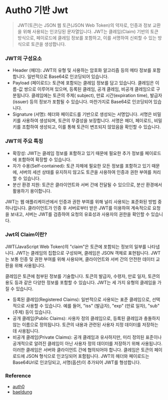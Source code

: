 # Auth0 기반 Jwt

> JWT(토큰)는 JSON 웹 토큰(JSON Web Token)의 약자로, 인증과 정보 교환을 위해 사용되는 인코딩된 문자열입니다. JWT는 클레임(Claim) 기반의 토큰 방식으로, 페이로드에 클레임 정보를 포함하고, 이를 서명하여 신뢰할 수 있는 방식으로 토큰을 생성합니다.

### JWT의 구성요소

- Header (헤더): JWT의 유형 및 사용하는 암호화 알고리즘 등의 메타 정보를 포함합니다. 일반적으로 Base64로 인코딩되어 있습니다.
- Payload (페이로드): 토큰에 포함되는 클레임 정보를 담고 있습니다. 클레임은 이름-값 쌍으로 이루어져 있으며, 등록된 클레임, 공개 클레임, 비공개 클레임으로 구분됩니다. 클레임에는 토큰의 주제(
  subject), 만료 시간(expiration time), 발급자(issuer) 등의 정보가 포함될 수 있습니다. 마찬가지로 Base64로 인코딩되어 있습니다.
- Signature (서명): 헤더와 페이로드를 기반으로 생성되는 서명입니다. 서명은 비밀 키를 사용하여 생성되며, 토큰의 무결성을 보장합니다. 서명은 헤더, 페이로드, 비밀 키를 조합하여 생성되고, 이를 통해
  토큰이 변조되지 않았음을 확인할 수 있습니다.

### JWT의 주요 특징

- 확장성: JWT는 클레임 정보를 포함하고 있기 때문에 필요한 추가 정보를 페이로드에 포함하여 확장할 수 있습니다.
- 자가 수용(Self-contained): 토큰 자체에 필요한 모든 정보를 포함하고 있기 때문에, 서버의 세션 상태를 유지하지 않고도 토큰을 사용하여 인증과 권한 부여를 처리할 수 있습니다.
- 분산 환경 지원: 토큰은 클라이언트와 서버 간에 전달될 수 있으므로, 분산 환경에서 활용하기 용이합니다.

JWT는 웹 애플리케이션에서 인증과 권한 부여를 위해 널리 사용되는 표준화된 방법 중 하나입니다. 클라이언트가 인증 후 서버로부터 받은 JWT를 이용하여 계속적으로 요청을 보내고, 서버는 JWT를 검증하여 요청의
유효성과 사용자의 권한을 확인할 수 있습니다.

### Jwt의 Claim이란?

JWT(JavaScript Web Token)의 "claim"은 토큰에 포함되는 정보의 일부를 나타냅니다. JWT는 클레임의 집합으로 구성되며, 클레임은 JSON 객체로 표현됩니다. JWT는 보통 인증 및 권한
부여를 위해 사용되며, 클라이언트와 서버 간의 안전한 데이터 교환을 위해 사용됩니다.

클레임은 토큰에 첨부된 정보를 기술합니다. 토큰의 발급자, 수령자, 만료 일자, 토큰의 용도 등과 같은 다양한 정보를 포함할 수 있습니다. JWT는 세 가지 유형의 클레임을 가질 수 있습니다.

- 등록된 클레임(Registered Claims): 일반적으로 사용되는 표준 클레임으로, 선택적으로 사용할 수 있습니다. 예를 들어, "iss" (발급자), "exp" (만료 일자), "sub" (주제) 등이
  있습니다.
- 공개 클레임(Public Claims): 사용자 정의 클레임으로, 등록된 클레임과 충돌하지 않는 이름으로 정의됩니다. 토큰의 내용과 관련된 사용자 지정 데이터를 저장하는 데 사용됩니다.
- 비공개 클레임(Private Claims): 공개 클레임과 유사하지만, 미리 정의된 표준이나 공개적으로 알려진 클레임이 아닌 사용자 정의 데이터를 저장하기 위해 사용됩니다. 이러한 클레임은 서버와 클라이언트 간에
  협의되어야 합니다. 클레임은 토큰의 페이로드에 JSON 형식으로 인코딩되어 포함됩니다. JWT의 헤더와 페이로드는 Base64Url로 인코딩되고, 서명(옵션)이 추가되어 JWT를 형성합니다.

### Reference

- [auth0](https://auth0.com/docs/secure/tokens/json-web-tokens)
- [baeldung](https://www.baeldung.com/java-auth0-jwt)
